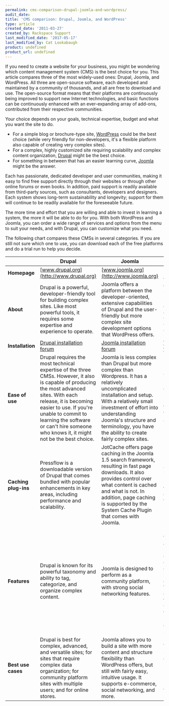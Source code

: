 ```yaml
---
permalink: cms-comparison-drupal-joomla-and-wordpress/
audit_date:
title: 'CMS comparison: Drupal, Joomla, and WordPress'
type: article
created_date: '2011-03-27'
created_by: Rackspace Support
last_modified_date: '2017-05-17'
last_modified_by: Cat Lookabaugh
product: undefined
product_url: undefined
---
```


If you need to create a website for your business, you might be wondering which content 
management system (CMS) is the best choice for you. This article compares three of the 
most widely-used ones: Drupal, Joomla, and WordPress. All three are open-source software, 
each developed and maintained by a community of thousands, and all are free to download 
and use. The open-source format means that their platforms are continuously being improved 
to support new Internet technologies, and basic functions can be continuously enhanced 
with an ever-expanding array of add-ons, contributed from their respective communities.

Your choice depends on your goals, technical expertise, budget and what you want the site 
to do.

- For a simple blog or brochure-type site, 
[WordPress](http://www.rackspace.com/cloud/sites/web-hosting/wordpress/) could be the best 
choice (while very friendly for non-developers, it's a flexible platform also capable of 
creating very complex sites).
- For a complex, highly customized site requiring scalability and complex content 
organization, [Drupal](http://www.rackspace.com/cloud/sites/web-hosting/drupal/) might be 
the best choice.
- For something in between that has an easier learning curve, 
[Joomla](http://www.rackspace.com/cloud/sites/web-hosting/joomla/) might be the answer.

Each has passionate, dedicated developer and user communities, making it easy to find free 
support directly through their websites or through other online forums or even books. In 
addition, paid support is readily available from third-party sources, such as consultants, 
developers and designers. Each system shows long-term sustainability and longevity; 
support for them will continue to be readily available for the foreseeable future.

The more time and effort that you are willing and able to invest in learning a system, the 
more it will be able to do for you. With both WordPress and Joomla, you can order a wide 
range of services and options from the menu to suit your needs, and with Drupal, you can 
customize what you need.

The following chart compares these CMSs in several categories. If you are still not sure 
which one to use, you can download each of the free platforms and do a trial run to help 
you decide.

|   | **Drupal** | **Joomla** | **WordPress** |
| --- | --- | --- | --- |
| **Homepage** | [www.drupal.org](http://www.drupal.org) | [www.joomla.org](http://www.joomla.org) | [www.wordpress.org](http://www.wordpress.org) |
| **About** | Drupal is a powerful, developer-friendly tool for building complex sites. Like most powerful tools, it requires some expertise and experience to operate. | Joomla offers a platform between the developer-oriented, extensive capabilities of Drupal and the user-friendly but more complex site development options that WordPress offers. | WordPress began as an innovative, easy-to-use blogging platform. With an ever-increasing repertoire of themes, plugins and widgets, this CMS is also widely used for other website formats also. |
| **Installation** | [Drupal installation forum](http://drupal.org/forum/1) | [Joomla installation forum](http://forum.joomla.org/viewforum.php?f=429&sid=0d9670a18c850ed2e7a39bd46584024d) | [WordPress installation forum](http://wordpress.org/support/forum/installation) |
| **Ease of use** | Drupal requires the most technical expertise of the three CMSs. However, it also is capable of producing the most advanced sites. With each release, it is becoming easier to use. If you're unable to commit to learning the software or can't hire someone who knows it, it might not be the best choice. | Joomla is less complex than Drupal but more complex than Wordpress. It has a relatively uncomplicated installation and setup. With a relatively small investment of effort into understanding Joomla's structure and terminology, you have the ability to create fairly complex sites. | Technical experience is not necessary; it's intuitive and easy to get a simple site set up quickly. It's easy to paste text from a Microsoft Word document into a WordPress site, but not into Joomla and Drupal sites. |
| **Caching plug-ins** | Pressflow is a downloadable version of Drupal that comes bundled with popular enhancements in key areas, including performance and scalability. | JotCache offers page caching in the Joomla 1.5 search framework, resulting in fast page downloads. It also provides control over what content is cached and what is not. In addition, page caching is supported by the System Cache Plugin that comes with Joomla. | The WP-SuperCache plug-in optimizes performance by generating static HTML files from database-driven content for faster load times. |
| **Features** | Drupal is known for its powerful taxonomy and ability to tag, categorize, and organize complex content. | Joomla is designed to perform as a community platform, with strong social networking features. | Ease of use is a key benefit for experts and novices alike. WordPress is powerful enough for web developers or designers to efficiently build sites for clients; then, with minimal instruction, clients can take over the site management. WordPress is known for an extensive selection of themes. It's user-friendly with great support and tutorials, making it great for non-technical users to quickly deploy fairly simple sites. |
| **Best use cases** | Drupal is best for complex, advanced, and versatile sites; for sites that require complex data organization; for community platform sites with multiple users; and for online stores. | Joomla allows you to build a site with more content and structure flexibility than WordPress offers, but still with fairly easy, intuitive usage. It supports e-commerce, social networking, and more. | WordPress is ideal for fairly simple web sites, such as everyday blogging and news sites; and for anyone looking for an easy-to-manage site. Add-ons make it easy to expand the functionality of the site. |
